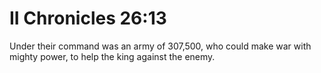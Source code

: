 # II Chronicles 26:13

Under their command was an army of 307,500, who could make war with mighty power, to help the king against the enemy.
